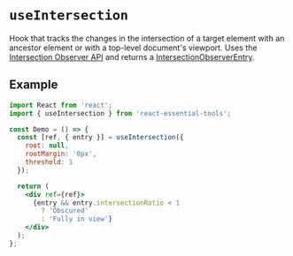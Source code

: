 # `useIntersection`

Hook that tracks the changes in the intersection of a target element with an ancestor element or with a top-level document's viewport. Uses the [Intersection Observer API](https://developer.mozilla.org/en-US/docs/Web/API/Intersection_Observer_API) and returns a [IntersectionObserverEntry](https://developer.mozilla.org/en-US/docs/Web/API/IntersectionObserverEntry).

## Example

```jsx
import React from 'react';
import { useIntersection } from 'react-essential-tools';

const Demo = () => {
  const [ref, { entry }] = useIntersection({
    root: null,
    rootMargin: '0px',
    threshold: 1
  });

  return (
    <div ref={ref}>
      {entry && entry.intersectionRatio < 1
        ? 'Obscured'
        : 'Fully in view'}
    </div>
  );
};
```

